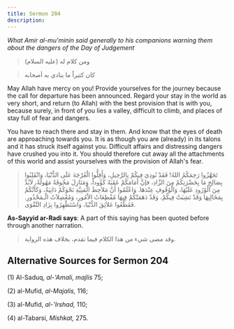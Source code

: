 ```yaml
---
title: Sermon 204
description: 
---
```


*What Amir al-mu\'minin said generally to his companions warning them
about the dangers of the Day of Judgement*

> ومن كلام له (عليه السلام)

> كان كثيراً ما ينادي به أصحابه

May Allah have mercy on you! Provide yourselves for the journey because
the call for departure has been announced. Regard your stay in the world
as very short, and return (to Allah) with the best provision that is
with you, because surely, in front of you lies a valley, difficult to
climb, and places of stay full of fear and dangers.

You have to reach there and stay in them. And know that the eyes of
death are approaching towards you. It is as though you are (already) in
its talons and it has struck itself against you. Difficult affairs and
distressing dangers have crushed you into it. You should therefore cut
away all the attachments of this world and assist yourselves with the
provision of Allah\'s fear.

> تَجَهَّزُوا رَحِمَكُمُ اللهُ! فَقَدْ نُودِيَ فِيكُمْ بِالرَّحِيلِ، وَأَقِلُّوا الْعُرْجَةَ عَلَى الدُّنْيَا،
> وَانْقَلِبُوا بِصَالِحِ مَا بِحَضْرَتِكُمْ مِنَ الزَّادِ، فإنَّ أَمَامَكُمْ عَقَبَةً كَؤُوداً، وَمَنَازِلَ
> مَخُوفَةً مَهُولَةً، لاَبُدَّ مِنَ الْوُرُودِ عَلَيْهَا، وَالْوُقُوفِ عِنْدَهَا. وَاعْلَمُوا أَنَّ مَلاَحِظَ
> الْمَنِيَّةِ نَحْوَكُمْ دَانِيَةٌ، وَكَأَنَّكُمْ بِمَخَالِبِهَا وَقَدْ نَشِبَتْ فِيكُمْ، وَقَدْ دَهَمَتْكُمْ فِيهَا
> مُفْظِعَاتُ الاْمُورِ، وَمُعْضِلاَتُ الْـمَحْذُورِ. فَقَطِّعُوا عَلاَئِقَ الدُّنْيَا، وَاسْتَظْهِرُوا بِزَادِ
> التَّقْوَى.

**As-Sayyid ar-Radi says**: A part of this saying has been quoted before
through another narration.

> وقد مضى شيء من هذا الكلام فيما تقدم، بخلاف هذه الرواية.

## Alternative Sources for Sermon 204

\(1\) Al-Saduq, *al-\'Amali, majlis* 75;

\(2\) al-Mufid, *al-Majalis,* 116;

\(3\) al-Mufid, *al-\'Irshad,* 110;

\(4\) al-Tabarsi, *Mishkat,* 275.